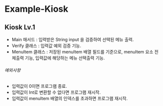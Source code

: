 # Example-Kiosk

## Kiosk Lv.1
- Main 매서드 : 입력받은 String input 을 검증하여 선택된 메뉴 출력.
- Verify 클래스 : 입력값 예외 검증 기능.
- MenuItem 클래스 :  저장된 menuItem 배열 필드를 기준으로, menuItem 요소 전체출력 기능, 입력값에 해당하는 메뉴 선택출력 기능.

###### 예외사항
- 입력값이 0이면 프로그램 종료.
- 입력값이 Int로 변환할 수 없다면 프로그램 재시작.
- 입력값이 menuItem 배열의 인덱스를 초과하면 프로그램 재시작.